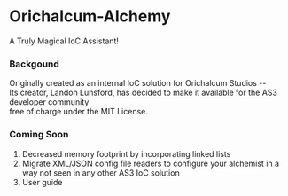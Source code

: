 Orichalcum-Alchemy
==================
A Truly Magical IoC Assistant!
<br>

### Backgound

Originally created as an internal IoC solution for Orichalcum Studios --
<br>
Its creator, Landon Lunsford, has decided to make it available for the AS3 developer community
<br>
free of charge under the MIT License.
<br>

### Coming Soon
1. Decreased memory footprint by incorporating linked lists
2. Migrate XML/JSON config file readers to configure your alchemist in a way not seen in any other AS3 IoC solution
3. User guide
